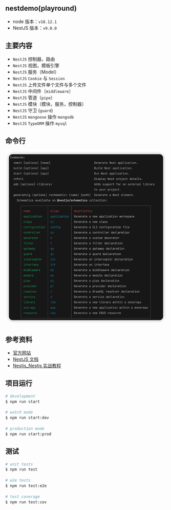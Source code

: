 ## nestdemo(playround)

- node 版本：`v18.12.1`
- NestJS 版本：`v9.0.0`

## 主要内容

- `NestJS` 控制器，路由
- `NestJS` 视图，模板引擎
- `NestJS` 服务（Model）
- `NestJS` `Cookie` 与 `Session`
- `NestJS` 上传文件单个文件与多个文件
- `NestJS` 中间件（`middleware`）
- `NestJS` 管道（`pipe`）
- `NestJS` 模块（模块，服务，控制器）
- `NestJS` 守卫 (`guard`)
- `NestJS` `mongoose` 操作 `mongodb`
- `NestJS` `TypeORM` 操作 `mysql`

## 命令行

![命令行](./shot/1.png)

## 参考资料

- [官方网站](https://nestjs.com/)
- [NestJS 文档](https://docs.nestjs.com/)
- [Nestjs_Nestjs 实战教程](https://www.bilibili.com/video/BV1124y1k7th/?spm_id_from=333.999.0.0&vd_source=c5abf1ba032ca00c06ebba96e3ff445e)

## 项目运行

```bash
# development
$ npm run start

# watch mode
$ npm run start:dev

# production mode
$ npm run start:prod
```

## 测试

```bash
# unit tests
$ npm run test

# e2e tests
$ npm run test:e2e

# test coverage
$ npm run test:cov
```
